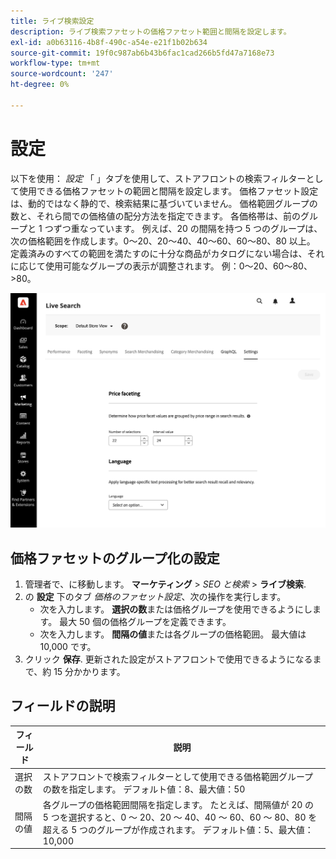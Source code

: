 ```yaml
---
title: ライブ検索設定
description: ライブ検索ファセットの価格ファセット範囲と間隔を設定します。
exl-id: a0b63116-4b8f-490c-a54e-e21f1b02b634
source-git-commit: 19f0c987ab6b43b6fac1cad266b5fd47a7168e73
workflow-type: tm+mt
source-wordcount: '247'
ht-degree: 0%

---
```


# 設定

以下を使用： *設定* 「 」タブを使用して、ストアフロントの検索フィルターとして使用できる価格ファセットの範囲と間隔を設定します。 価格ファセット設定は、動的ではなく静的で、検索結果に基づいていません。
価格範囲グループの数と、それら間での価格値の配分方法を指定できます。 各価格帯は、前のグループと 1 つずつ重なっています。 例えば、20 の間隔を持つ 5 つのグループは、次の価格範囲を作成します。0～20、20～40、40～60、60～80、80 以上。 定義済みのすべての範囲を満たすのに十分な商品がカタログにない場合は、それに応じて使用可能なグループの表示が調整されます。 例：0～20、60～80、>80。

![設定](assets/settings.png)

## 価格ファセットのグループ化の設定

1. 管理者で、に移動します。 **マーケティング** > *SEO と検索* > **ライブ検索**.
1. の **設定** 下のタブ *価格のファセット設定*、次の操作を実行します。
   * 次を入力します。 **選択の数**&#x200B;または価格グループを使用できるようにします。 最大 50 個の価格グループを定義できます。
   * 次を入力します。 **間隔の値**&#x200B;または各グループの価格範囲。 最大値は 10,000 です。
1. クリック **保存**.
更新された設定がストアフロントで使用できるようになるまで、約 15 分かかります。

## フィールドの説明

| フィールド | 説明 |
|--- |--- |
| 選択の数 | ストアフロントで検索フィルターとして使用できる価格範囲グループの数を指定します。 デフォルト値：8、最大値：50 |
| 間隔の値 | 各グループの価格範囲間隔を指定します。 たとえば、間隔値が 20 の 5 つを選択すると、0 ～ 20、20 ～ 40、40 ～ 60、60 ～ 80、80 を超える 5 つのグループが作成されます。 デフォルト値：5、最大値：10,000 |
